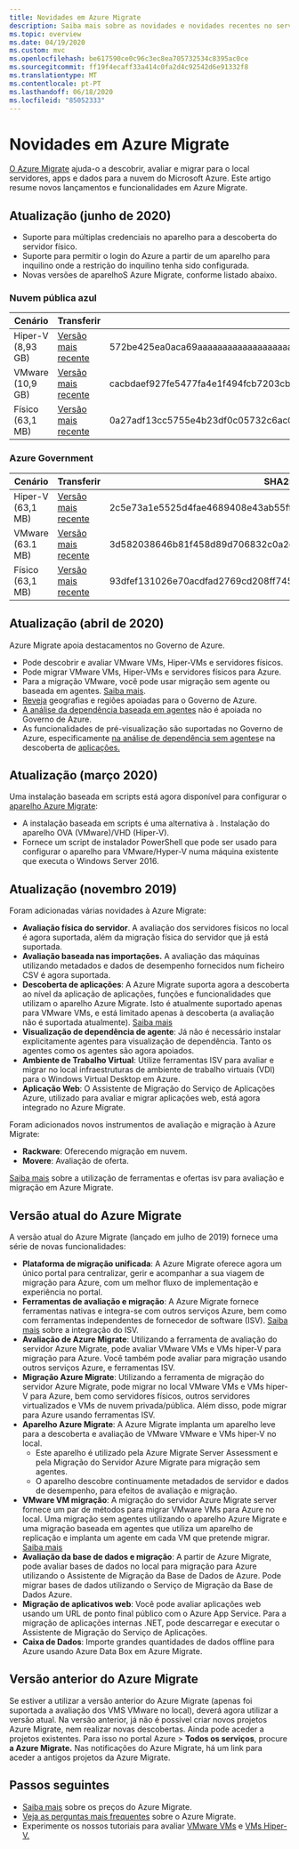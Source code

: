 ```yaml
---
title: Novidades em Azure Migrate
description: Saiba mais sobre as novidades e novidades recentes no serviço Azure Migrate.
ms.topic: overview
ms.date: 04/19/2020
ms.custom: mvc
ms.openlocfilehash: be617590ce0c96c3ec8ea705732534c8395ac0ce
ms.sourcegitcommit: ff19f4ecaff33a414c0fa2d4c92542d6e91332f8
ms.translationtype: MT
ms.contentlocale: pt-PT
ms.lasthandoff: 06/18/2020
ms.locfileid: "85052333"
---
```

# <a name="whats-new-in-azure-migrate"></a>Novidades em Azure Migrate

[O Azure Migrate](migrate-services-overview.md) ajuda-o a descobrir, avaliar e migrar para o local servidores, apps e dados para a nuvem do Microsoft Azure. Este artigo resume novos lançamentos e funcionalidades em Azure Migrate.

## <a name="update-june-2020"></a>Atualização (junho de 2020)

- Suporte para múltiplas credenciais no aparelho para a descoberta do servidor físico.
- Suporte para permitir o login do Azure a partir de um aparelho para inquilino onde a restrição do inquilino tenha sido configurada.
- Novas versões de aparelhoS Azure Migrate, conforme listado abaixo.

### <a name="azure-public-cloud"></a>Nuvem pública azul

**Cenário** | **Transferir** | **SHA256**
--- | --- | ---
Hiper-V (8,93 GB) | [Versão mais recente](https://aka.ms/migrate/appliance/hyperv) |  572be425ea0aca69aaaaaaaaaaaaaaaaaaaaaaaaaaaaaaaaaaaaaaaaaaaaaaaaaaaaaaaaaaaa8658c950bc319bdbeb931bb93b440577264500091c846a1
VMware (10,9 GB) | [Versão mais recente](https://aka.ms/migrate/appliance/vmware) | cacbdaef927fe5477fa4e1f494fcb7203cbd6b6b6ce7402b79f234bc0fe69663d
Físico (63,1 MB) | [Versão mais recente](https://go.microsoft.com/fwlink/?linkid=2105112) | 0a27adf13cc5755e4b23df0c05732c6ac088850567cb57c9906fbc3b85a0


### <a name="azure-government"></a>Azure Government

**Cenário** | **Transferir** | **SHA256**
--- | --- | ---
Hiper-V (63,1 MB) | [Versão mais recente](https://go.microsoft.com/fwlink/?linkid=2120200&clcid=0x409) |  2c5e73a1e5525d4fae4689408e43ab55ff397b77200b92121972e683f9aa3
VMware (63.1 MB) | [Versão mais recente](https://go.microsoft.com/fwlink/?linkid=2120300&clcid=0x409 ) | 3d582038646b81f458d89d706832c0a2c0e827bfa9b0a55cc478eaf2757a4de
Físico (63,1 MB) | [Versão mais recente](https://go.microsoft.com/fwlink/?linkid=2120100&clcid=0x409) | 93dfef131026e70acdfad2769cd208ff745ab96a96f013cf3f9e1e61c9b37e1



## <a name="update-april-2020"></a>Atualização (abril de 2020)

Azure Migrate apoia destacamentos no Governo de Azure. 

- Pode descobrir e avaliar VMware VMs, Hiper-VMs e servidores físicos.
- Pode migrar VMware VMs, Hiper-VMs e servidores físicos para Azure.
- Para a migração VMware, você pode usar migração sem agente ou baseada em agentes. [Saiba mais](server-migrate-overview.md).
- [Reveja](migrate-support-matrix.md#supported-geographies-azure-government) geografias e regiões apoiadas para o Governo de Azure.
- [A análise da dependência baseada em agentes](concepts-dependency-visualization.md#agent-based-analysis) não é apoiada no Governo de Azure.
- As funcionalidades de pré-visualização são suportadas no Governo de Azure, especificamente [na análise de dependência sem agentes](concepts-dependency-visualization.md#agentless-analysis)e na descoberta de [aplicações.](how-to-discover-applications.md)


## <a name="update-march-2020"></a>Atualização (março 2020)

Uma instalação baseada em scripts está agora disponível para configurar o [aparelho Azure Migrate](migrate-appliance.md):

- A instalação baseada em scripts é uma alternativa à . Instalação do aparelho OVA (VMware)/VHD (Hiper-V).
- Fornece um script de instalador PowerShell que pode ser usado para configurar o aparelho para VMware/Hyper-V numa máquina existente que executa o Windows Server 2016.

## <a name="update-november-2019"></a>Atualização (novembro 2019)

Foram adicionadas várias novidades à Azure Migrate:

- **Avaliação física do servidor**. A avaliação dos servidores físicos no local é agora suportada, além da migração física do servidor que já está suportada.
- **Avaliação baseada nas importações.** A avaliação das máquinas utilizando metadados e dados de desempenho fornecidos num ficheiro CSV é agora suportada.
- **Descoberta de aplicações**: A Azure Migrate suporta agora a descoberta ao nível da aplicação de aplicações, funções e funcionalidades que utilizam o aparelho Azure Migrate. Isto é atualmente suportado apenas para VMware VMs, e está limitado apenas à descoberta (a avaliação não é suportada atualmente). [Saiba mais](how-to-discover-applications.md)
- **Visualização de dependência de agente**: Já não é necessário instalar explicitamente agentes para visualização de dependência. Tanto os agentes como os agentes são agora apoiados.
- **Ambiente de Trabalho Virtual**: Utilize ferramentas ISV para avaliar e migrar no local infraestruturas de ambiente de trabalho virtuais (VDI) para o Windows Virtual Desktop em Azure.
- **Aplicação Web**: O Assistente de Migração do Serviço de Aplicações Azure, utilizado para avaliar e migrar aplicações web, está agora integrado no Azure Migrate.

Foram adicionados novos instrumentos de avaliação e migração à Azure Migrate:

- **Rackware**: Oferecendo migração em nuvem.
- **Movere**: Avaliação de oferta.

[Saiba mais](migrate-services-overview.md) sobre a utilização de ferramentas e ofertas isv para avaliação e migração em Azure Migrate.

## <a name="azure-migrate-current-version"></a>Versão atual do Azure Migrate

A versão atual do Azure Migrate (lançado em julho de 2019) fornece uma série de novas funcionalidades:

- **Plataforma de migração unificada**: A Azure Migrate oferece agora um único portal para centralizar, gerir e acompanhar a sua viagem de migração para Azure, com um melhor fluxo de implementação e experiência no portal.
- **Ferramentas de avaliação e migração**: A Azure Migrate fornece ferramentas nativas e integra-se com outros serviços Azure, bem como com ferramentas independentes de fornecedor de software (ISV). [Saiba mais](migrate-services-overview.md#isv-integration) sobre a integração do ISV.
- **Avaliação de Azure Migrate**: Utilizando a ferramenta de avaliação do servidor Azure Migrate, pode avaliar VMware VMs e VMs hiper-V para migração para Azure. Você também pode avaliar para migração usando outros serviços Azure, e ferramentas ISV.
- **Migração Azure Migrate**: Utilizando a ferramenta de migração do servidor Azure Migrate, pode migrar no local VMware VMs e VMs hiper-V para Azure, bem como servidores físicos, outros servidores virtualizados e VMs de nuvem privada/pública. Além disso, pode migrar para Azure usando ferramentas ISV.
- **Aparelho Azure Migrate**: A Azure Migrate implanta um aparelho leve para a descoberta e avaliação de VMware VMware e VMs hiper-V no local.
    - Este aparelho é utilizado pela Azure Migrate Server Assessment e pela Migração do Servidor Azure Migrate para migração sem agentes.
    - O aparelho descobre continuamente metadados de servidor e dados de desempenho, para efeitos de avaliação e migração.  
- **VMware VM migração**: A migração do servidor Azure Migrate server fornece um par de métodos para migrar VMware VMs para Azure no local.  Uma migração sem agentes utilizando o aparelho Azure Migrate e uma migração baseada em agentes que utiliza um aparelho de replicação e implanta um agente em cada VM que pretende migrar. [Saiba mais](server-migrate-overview.md)
 - **Avaliação da base de dados e migração**: A partir de Azure Migrate, pode avaliar bases de dados no local para migração para Azure utilizando o Assistente de Migração da Base de Dados de Azure. Pode migrar bases de dados utilizando o Serviço de Migração da Base de Dados Azure.
- **Migração de aplicativos web**: Você pode avaliar aplicações web usando um URL de ponto final público com o Azure App Service. Para a migração de aplicações internas .NET, pode descarregar e executar o Assistente de Migração do Serviço de Aplicações.
- **Caixa de Dados**: Importe grandes quantidades de dados offline para Azure usando Azure Data Box em Azure Migrate.

## <a name="azure-migrate-previous-version"></a>Versão anterior do Azure Migrate

Se estiver a utilizar a versão anterior do Azure Migrate (apenas foi suportada a avaliação dos VMS VMware no local), deverá agora utilizar a versão atual. Na versão anterior, já não é possível criar novos projetos Azure Migrate, nem realizar novas descobertas. Ainda pode aceder a projetos existentes. Para isso no portal Azure > **Todos os serviços**, procure **a Azure Migrate.** Nas notificações do Azure Migrate, há um link para aceder a antigos projetos da Azure Migrate.



## <a name="next-steps"></a>Passos seguintes

- [Saiba mais](https://azure.microsoft.com/pricing/details/azure-migrate/) sobre os preços do Azure Migrate.
- [Veja as perguntas mais frequentes](resources-faq.md) sobre o Azure Migrate.
- Experimente os nossos tutoriais para avaliar [VMware VMs](tutorial-assess-vmware.md) e [VMs Hiper-V.](tutorial-assess-hyper-v.md)
